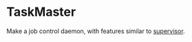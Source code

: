 # TaskMaster

Make a job control daemon, with features similar to [supervisor](http://supervisord.org/).